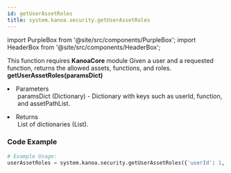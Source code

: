 ```yaml
---
id: getUserAssetRoles
title: system.kanoa.security.getUserAssetRoles
---
```


import PurpleBox from '@site/src/components/PurpleBox';
import HeaderBox from '@site/src/components/HeaderBox';

<PurpleBox>This function requires <b>KanoaCore</b> module</PurpleBox>
<HeaderBox header="Description">Given a user and a requested function, returns the allowed assets, functions, and roles.</HeaderBox>
<HeaderBox header="Syntax">
    <b>getUserAssetRoles(paramsDict)</b>
    <li>Parameters <br />
        <ul>paramsDict (Dictionary) - Dictionary with keys such as userId, function, and assetPathList.</ul>
    </li>
    <li>Returns <br />
        <ul>List of dictionaries (List).</ul>
    </li>
</HeaderBox>

### Code Example

```python
# Example Usage:
userAssetRoles = system.kanoa.security.getUserAssetRoles({'userId': 1, 'function': configureSecurity', 'assetPathList' ; ['Kanoa Industries']})

